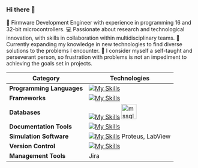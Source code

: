 ### Hi there 👋

🤖 Firmware Development Engineer with experience in programming 16 and 32-bit microcontrollers.
💻 Passionate about research and technological innovation, with skills in collaboration within multidisciplinary teams.
🔬 Currently expanding my knowledge in new technologies to find diverse solutions to the problems I encounter.
💪 I consider myself a self-taught and perseverant person, so frustration with problems is not an impediment to achieving the goals set in projects.


| **Category** | **Technologies** |
|----------------------------|---------------------------------------------------------------------------------|
| **Programming Languages** | [![My Skills](https://skillicons.dev/icons?i=c,py,cpp,cs,java,r,js,ts&perline=16)](https://skillicons.dev) |
| **Frameworks** | [![My Skills](https://skillicons.dev/icons?i=dotnet,vue,express&perline=6)](https://skillicons.dev) |
| **Databases** | [![My Skills](https://skillicons.dev/icons?i=mongo,mysql&perline=2)](https://skillicons.dev) <a href="https://www.microsoft.com/en-us/sql-server" target="_blank" rel="noreferrer"> <img src="https://www.svgrepo.com/show/303229/microsoft-sql-server-logo.svg" alt="mssql" width="40" height="40"/> </a>|
| **Documentation Tools** | [![My Skills](https://skillicons.dev/icons?i=latex&perline=2)](https://skillicons.dev) |
| **Simulation Software** | [![My Skills](https://skillicons.dev/icons?i=matlab&perline=2)](https://skillicons.dev) Proteus, LabView|
| **Version Control** | [![My Skills](https://skillicons.dev/icons?i=git,github,gitlab&perline=6)](https://skillicons.dev) |
| **Management Tools** | Jira |
